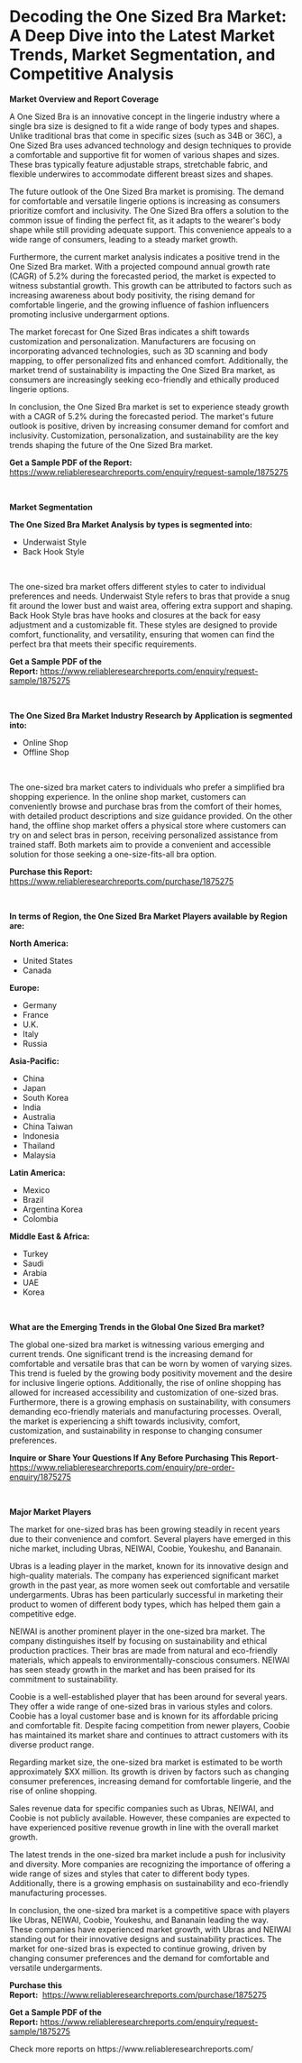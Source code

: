 <p><h1>Decoding the One Sized Bra Market: A Deep Dive into the Latest Market Trends, Market Segmentation, and Competitive Analysis</h1></p><p><strong>Market Overview and Report Coverage</strong></p>
<p><p>A One Sized Bra is an innovative concept in the lingerie industry where a single bra size is designed to fit a wide range of body types and shapes. Unlike traditional bras that come in specific sizes (such as 34B or 36C), a One Sized Bra uses advanced technology and design techniques to provide a comfortable and supportive fit for women of various shapes and sizes. These bras typically feature adjustable straps, stretchable fabric, and flexible underwires to accommodate different breast sizes and shapes.</p><p>The future outlook of the One Sized Bra market is promising. The demand for comfortable and versatile lingerie options is increasing as consumers prioritize comfort and inclusivity. The One Sized Bra offers a solution to the common issue of finding the perfect fit, as it adapts to the wearer's body shape while still providing adequate support. This convenience appeals to a wide range of consumers, leading to a steady market growth.</p><p>Furthermore, the current market analysis indicates a positive trend in the One Sized Bra market. With a projected compound annual growth rate (CAGR) of 5.2% during the forecasted period, the market is expected to witness substantial growth. This growth can be attributed to factors such as increasing awareness about body positivity, the rising demand for comfortable lingerie, and the growing influence of fashion influencers promoting inclusive undergarment options.</p><p>The market forecast for One Sized Bras indicates a shift towards customization and personalization. Manufacturers are focusing on incorporating advanced technologies, such as 3D scanning and body mapping, to offer personalized fits and enhanced comfort. Additionally, the market trend of sustainability is impacting the One Sized Bra market, as consumers are increasingly seeking eco-friendly and ethically produced lingerie options.</p><p>In conclusion, the One Sized Bra market is set to experience steady growth with a CAGR of 5.2% during the forecasted period. The market's future outlook is positive, driven by increasing consumer demand for comfort and inclusivity. Customization, personalization, and sustainability are the key trends shaping the future of the One Sized Bra market.</p></p>
<p><strong>Get a Sample PDF of the Report:</strong> <a href="https://www.reliableresearchreports.com/enquiry/request-sample/1875275">https://www.reliableresearchreports.com/enquiry/request-sample/1875275</a></p>
<p>&nbsp;</p>
<p><strong>Market Segmentation</strong></p>
<p><strong>The One Sized Bra Market Analysis by types is segmented into:</strong></p>
<p><ul><li>Underwaist Style</li><li>Back Hook Style</li></ul></p>
<p>&nbsp;</p>
<p><p>The one-sized bra market offers different styles to cater to individual preferences and needs. Underwaist Style refers to bras that provide a snug fit around the lower bust and waist area, offering extra support and shaping. Back Hook Style bras have hooks and closures at the back for easy adjustment and a customizable fit. These styles are designed to provide comfort, functionality, and versatility, ensuring that women can find the perfect bra that meets their specific requirements.</p></p>
<p><strong>Get a Sample PDF of the Report:</strong>&nbsp;<a href="https://www.reliableresearchreports.com/enquiry/request-sample/1875275">https://www.reliableresearchreports.com/enquiry/request-sample/1875275</a></p>
<p>&nbsp;</p>
<p><strong>The One Sized Bra Market Industry Research by Application is segmented into:</strong></p>
<p><ul><li>Online Shop</li><li>Offline Shop</li></ul></p>
<p>&nbsp;</p>
<p><p>The one-sized bra market caters to individuals who prefer a simplified bra shopping experience. In the online shop market, customers can conveniently browse and purchase bras from the comfort of their homes, with detailed product descriptions and size guidance provided. On the other hand, the offline shop market offers a physical store where customers can try on and select bras in person, receiving personalized assistance from trained staff. Both markets aim to provide a convenient and accessible solution for those seeking a one-size-fits-all bra option.</p></p>
<p><strong>Purchase this Report:</strong>&nbsp; <a href="https://www.reliableresearchreports.com/purchase/1875275">https://www.reliableresearchreports.com/purchase/1875275</a></p>
<p>&nbsp;</p>
<p><strong>In terms of Region, the One Sized Bra Market Players available by Region are:</strong></p>
<p>
    <p> <strong> North America: </strong>
        <ul>
            <li>United States</li>
            <li>Canada</li>
        </ul>
        </p> 
    <p> <strong> Europe: </strong>
        <ul>
            <li>Germany</li>
            <li>France</li>
            <li>U.K.</li>
            <li>Italy</li>
            <li>Russia</li>
        </ul>
        </p> 
    <p> <strong> Asia-Pacific: </strong>
        <ul>
            <li>China</li>
            <li>Japan</li>
            <li>South Korea</li>
            <li>India</li>
            <li>Australia</li>
            <li>China Taiwan</li>
            <li>Indonesia</li>
            <li>Thailand</li>
            <li>Malaysia</li>
        </ul>
        </p> 
    <p> <strong> Latin America: </strong>
        <ul>
            <li>Mexico</li>
            <li>Brazil</li>
            <li>Argentina Korea</li>
            <li>Colombia</li>
        </ul>
        </p> 
    <p> <strong> Middle East & Africa: </strong>
        <ul>
            <li>Turkey</li>
            <li>Saudi</li>
            <li>Arabia</li>
            <li>UAE</li>
            <li>Korea</li>
        </ul>
    </p>
    </p>
<p>&nbsp;</p>
<p><strong>What are the Emerging Trends in the Global One Sized Bra market?</strong></p>
<p><p>The global one-sized bra market is witnessing various emerging and current trends. One significant trend is the increasing demand for comfortable and versatile bras that can be worn by women of varying sizes. This trend is fueled by the growing body positivity movement and the desire for inclusive lingerie options. Additionally, the rise of online shopping has allowed for increased accessibility and customization of one-sized bras. Furthermore, there is a growing emphasis on sustainability, with consumers demanding eco-friendly materials and manufacturing processes. Overall, the market is experiencing a shift towards inclusivity, comfort, customization, and sustainability in response to changing consumer preferences.</p></p>
<p><strong>Inquire or Share Your Questions If Any Before Purchasing This Report</strong>- <a href="https://www.reliableresearchreports.com/enquiry/pre-order-enquiry/1875275">https://www.reliableresearchreports.com/enquiry/pre-order-enquiry/1875275</a></p>
<p>&nbsp;</p>
<p><strong>Major Market Players</strong></p>
<p><p>The market for one-sized bras has been growing steadily in recent years due to their convenience and comfort. Several players have emerged in this niche market, including Ubras, NEIWAI, Coobie, Youkeshu, and Bananain. </p><p>Ubras is a leading player in the market, known for its innovative design and high-quality materials. The company has experienced significant market growth in the past year, as more women seek out comfortable and versatile undergarments. Ubras has been particularly successful in marketing their product to women of different body types, which has helped them gain a competitive edge.</p><p>NEIWAI is another prominent player in the one-sized bra market. The company distinguishes itself by focusing on sustainability and ethical production practices. Their bras are made from natural and eco-friendly materials, which appeals to environmentally-conscious consumers. NEIWAI has seen steady growth in the market and has been praised for its commitment to sustainability.</p><p>Coobie is a well-established player that has been around for several years. They offer a wide range of one-sized bras in various styles and colors. Coobie has a loyal customer base and is known for its affordable pricing and comfortable fit. Despite facing competition from newer players, Coobie has maintained its market share and continues to attract customers with its diverse product range.</p><p>Regarding market size, the one-sized bra market is estimated to be worth approximately $XX million. Its growth is driven by factors such as changing consumer preferences, increasing demand for comfortable lingerie, and the rise of online shopping.</p><p>Sales revenue data for specific companies such as Ubras, NEIWAI, and Coobie is not publicly available. However, these companies are expected to have experienced positive revenue growth in line with the overall market growth.</p><p>The latest trends in the one-sized bra market include a push for inclusivity and diversity. More companies are recognizing the importance of offering a wide range of sizes and styles that cater to different body types. Additionally, there is a growing emphasis on sustainability and eco-friendly manufacturing processes.</p><p>In conclusion, the one-sized bra market is a competitive space with players like Ubras, NEIWAI, Coobie, Youkeshu, and Bananain leading the way. These companies have experienced market growth, with Ubras and NEIWAI standing out for their innovative designs and sustainability practices. The market for one-sized bras is expected to continue growing, driven by changing consumer preferences and the demand for comfortable and versatile undergarments.</p></p>
<p><strong>Purchase this Report:</strong>&nbsp;&nbsp;<a href="https://www.reliableresearchreports.com/purchase/1875275">https://www.reliableresearchreports.com/purchase/1875275</a></p>
<p></p>
<p><strong>Get a Sample PDF of the Report:</strong>&nbsp;<a href="https://www.reliableresearchreports.com/enquiry/request-sample/1875275">https://www.reliableresearchreports.com/enquiry/request-sample/1875275</a></p>
<p>Check more reports on https://www.reliableresearchreports.com/</p>